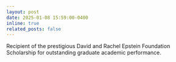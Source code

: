 ```yaml
---
layout: post
date: 2025-01-08 15:59:00-0400
inline: true
related_posts: false
---
```


Recipient of the prestigious David and Rachel Epstein Foundation Scholarship for outstanding graduate academic performance.








